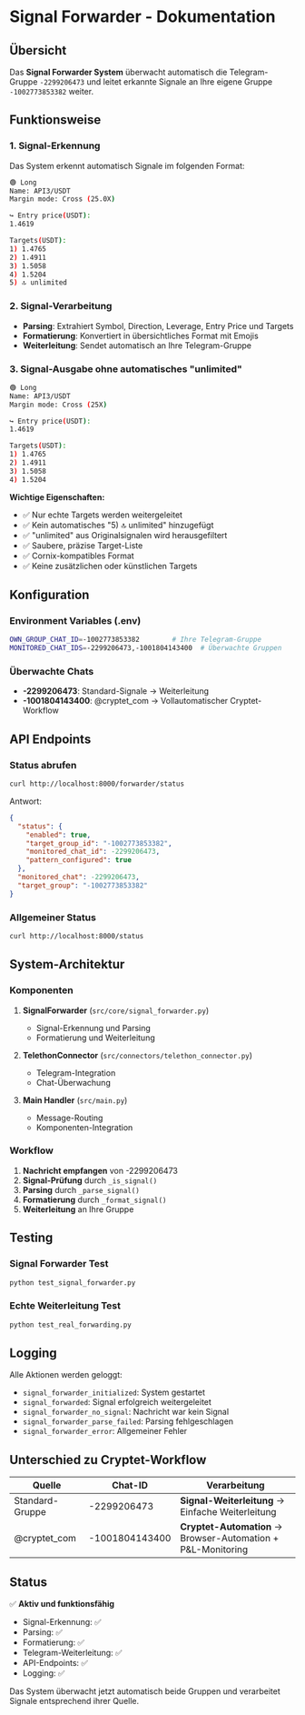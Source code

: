 # Signal Forwarder - Dokumentation

## Übersicht

Das **Signal Forwarder System** überwacht automatisch die Telegram-Gruppe `-2299206473` und leitet erkannte Signale an Ihre eigene Gruppe `-1002773853382` weiter.

## Funktionsweise

### 1. Signal-Erkennung

Das System erkennt automatisch Signale im folgenden Format:

```bash
🟢 Long
Name: API3/USDT
Margin mode: Cross (25.0X)

↪️ Entry price(USDT):
1.4619

Targets(USDT):
1) 1.4765
2) 1.4911
3) 1.5058
4) 1.5204
5) 🔝 unlimited
```

### 2. Signal-Verarbeitung
- **Parsing**: Extrahiert Symbol, Direction, Leverage, Entry Price und Targets
- **Formatierung**: Konvertiert in übersichtliches Format mit Emojis
- **Weiterleitung**: Sendet automatisch an Ihre Telegram-Gruppe

### 3. Signal-Ausgabe ohne automatisches "unlimited"

```bash
🟢 Long
Name: API3/USDT
Margin mode: Cross (25X)

↪️ Entry price(USDT):
1.4619

Targets(USDT):
1) 1.4765
2) 1.4911
3) 1.5058
4) 1.5204
```

**Wichtige Eigenschaften:**
- ✅ Nur echte Targets werden weitergeleitet
- ✅ Kein automatisches "5) 🔝 unlimited" hinzugefügt
- ✅ "unlimited" aus Originalsignalen wird herausgefiltert
- ✅ Saubere, präzise Target-Liste
- ✅ Cornix-kompatibles Format
- ✅ Keine zusätzlichen oder künstlichen Targets

## Konfiguration

### Environment Variables (.env)

```bash
OWN_GROUP_CHAT_ID=-1002773853382        # Ihre Telegram-Gruppe
MONITORED_CHAT_IDS=-2299206473,-1001804143400  # Überwachte Gruppen
```

### Überwachte Chats
- **-2299206473**: Standard-Signale → Weiterleitung
- **-1001804143400**: @cryptet_com → Vollautomatischer Cryptet-Workflow

## API Endpoints

### Status abrufen

```bash
curl http://localhost:8000/forwarder/status
```

Antwort:

```json
{
  "status": {
    "enabled": true,
    "target_group_id": "-1002773853382",
    "monitored_chat_id": -2299206473,
    "pattern_configured": true
  },
  "monitored_chat": -2299206473,
  "target_group": "-1002773853382"
}
```

### Allgemeiner Status

```bash
curl http://localhost:8000/status
```

## System-Architektur

### Komponenten
1. **SignalForwarder** (`src/core/signal_forwarder.py`)
   - Signal-Erkennung und Parsing
   - Formatierung und Weiterleitung

2. **TelethonConnector** (`src/connectors/telethon_connector.py`)
   - Telegram-Integration
   - Chat-Überwachung

3. **Main Handler** (`src/main.py`)
   - Message-Routing
   - Komponenten-Integration

### Workflow
1. **Nachricht empfangen** von -2299206473
2. **Signal-Prüfung** durch `_is_signal()`
3. **Parsing** durch `_parse_signal()`
4. **Formatierung** durch `_format_signal()`
5. **Weiterleitung** an Ihre Gruppe

## Testing

### Signal Forwarder Test

```bash
python test_signal_forwarder.py
```

### Echte Weiterleitung Test

```bash
python test_real_forwarding.py
```

## Logging

Alle Aktionen werden geloggt:
- `signal_forwarder_initialized`: System gestartet
- `signal_forwarded`: Signal erfolgreich weitergeleitet
- `signal_forwarder_no_signal`: Nachricht war kein Signal
- `signal_forwarder_parse_failed`: Parsing fehlgeschlagen
- `signal_forwarder_error`: Allgemeiner Fehler

## Unterschied zu Cryptet-Workflow

| Quelle | Chat-ID | Verarbeitung |
|--------|---------|--------------|
| Standard-Gruppe | -2299206473 | **Signal-Weiterleitung** → Einfache Weiterleitung |
| @cryptet_com | -1001804143400 | **Cryptet-Automation** → Browser-Automation + P&L-Monitoring |

## Status

✅ **Aktiv und funktionsfähig**
- Signal-Erkennung: ✅
- Parsing: ✅
- Formatierung: ✅
- Telegram-Weiterleitung: ✅
- API-Endpoints: ✅
- Logging: ✅

Das System überwacht jetzt automatisch beide Gruppen und verarbeitet Signale entsprechend ihrer Quelle.
